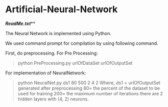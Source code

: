 # Artificial-Neural-Network
***************ReadMe.txt*****************

The Neural Network is implemented using Python.

We  used command prompt for compilation by using following command.

First, do preprocessing.
For Pre Processing:
 >python PreProcessing.py urlOfDataSet urlOfOutputSet
 
For implementation of  NeuralNetwork:
>python NeuralNet.py ds1 80 500 2 4 2
Where, ds1 = urlOfOutputSet generated after preprocessing
80= the percent of the dataset to be used for training 
200= the maximum number of iterations 
there are 2 hidden layers with (4, 2) neurons.

